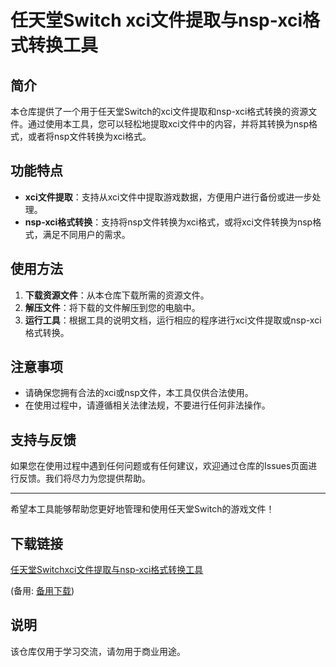 # 任天堂Switch xci文件提取与nsp-xci格式转换工具

## 简介
本仓库提供了一个用于任天堂Switch的xci文件提取和nsp-xci格式转换的资源文件。通过使用本工具，您可以轻松地提取xci文件中的内容，并将其转换为nsp格式，或者将nsp文件转换为xci格式。

## 功能特点
- **xci文件提取**：支持从xci文件中提取游戏数据，方便用户进行备份或进一步处理。
- **nsp-xci格式转换**：支持将nsp文件转换为xci格式，或将xci文件转换为nsp格式，满足不同用户的需求。

## 使用方法
1. **下载资源文件**：从本仓库下载所需的资源文件。
2. **解压文件**：将下载的文件解压到您的电脑中。
3. **运行工具**：根据工具的说明文档，运行相应的程序进行xci文件提取或nsp-xci格式转换。

## 注意事项
- 请确保您拥有合法的xci或nsp文件，本工具仅供合法使用。
- 在使用过程中，请遵循相关法律法规，不要进行任何非法操作。

## 支持与反馈
如果您在使用过程中遇到任何问题或有任何建议，欢迎通过仓库的Issues页面进行反馈。我们将尽力为您提供帮助。

---

希望本工具能够帮助您更好地管理和使用任天堂Switch的游戏文件！

## 下载链接
[任天堂Switchxci文件提取与nsp-xci格式转换工具](https://pan.quark.cn/s/4b6019a9db3d) 

(备用: [备用下载](https://pan.baidu.com/s/1-eRE2VTDlhbxIykdDG7c2w?pwd=1234))

## 说明

该仓库仅用于学习交流，请勿用于商业用途。
